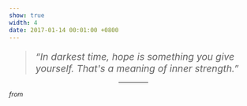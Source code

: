 ```yaml
---
show: true
width: 4
date: 2017-01-14 00:01:00 +0800
---
```

<div class="p-4 text-center">
    <blockquote class="blockquote" style="font-size: 1.2rem; font-style: italic; margin-bottom: 1rem;">
        “In darkest time, hope is something you give yourself. That's a meaning of inner strength.”
    </blockquote>
    <hr style="width: 60px; margin: 0 auto 1rem auto;">
    <div class="text-muted" style="font-size: 0.8rem;">
        <span style="font-style: italic;">from <Avatar: Last Airbender></span>
    </div>
</div>
